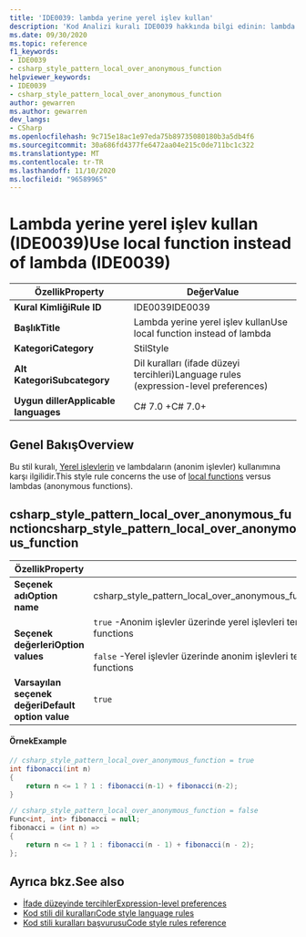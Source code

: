 ```yaml
---
title: 'IDE0039: lambda yerine yerel işlev kullan'
description: 'Kod Analizi kuralı IDE0039 hakkında bilgi edinin: lambda yerine yerel işlev kullan'
ms.date: 09/30/2020
ms.topic: reference
f1_keywords:
- IDE0039
- csharp_style_pattern_local_over_anonymous_function
helpviewer_keywords:
- IDE0039
- csharp_style_pattern_local_over_anonymous_function
author: gewarren
ms.author: gewarren
dev_langs:
- CSharp
ms.openlocfilehash: 9c715e18ac1e97eda75b89735080180b3a5db4f6
ms.sourcegitcommit: 30a686fd4377fe6472aa04e215c0de711bc1c322
ms.translationtype: MT
ms.contentlocale: tr-TR
ms.lasthandoff: 11/10/2020
ms.locfileid: "96589965"
---
```

# <a name="use-local-function-instead-of-lambda-ide0039"></a><span data-ttu-id="2714c-103">Lambda yerine yerel işlev kullan (IDE0039)</span><span class="sxs-lookup"><span data-stu-id="2714c-103">Use local function instead of lambda (IDE0039)</span></span>

|<span data-ttu-id="2714c-104">Özellik</span><span class="sxs-lookup"><span data-stu-id="2714c-104">Property</span></span>|<span data-ttu-id="2714c-105">Değer</span><span class="sxs-lookup"><span data-stu-id="2714c-105">Value</span></span>|
|-|-|
| <span data-ttu-id="2714c-106">**Kural Kimliği**</span><span class="sxs-lookup"><span data-stu-id="2714c-106">**Rule ID**</span></span> | <span data-ttu-id="2714c-107">IDE0039</span><span class="sxs-lookup"><span data-stu-id="2714c-107">IDE0039</span></span> |
| <span data-ttu-id="2714c-108">**Başlık**</span><span class="sxs-lookup"><span data-stu-id="2714c-108">**Title**</span></span> | <span data-ttu-id="2714c-109">Lambda yerine yerel işlev kullan</span><span class="sxs-lookup"><span data-stu-id="2714c-109">Use local function instead of lambda</span></span> |
| <span data-ttu-id="2714c-110">**Kategori**</span><span class="sxs-lookup"><span data-stu-id="2714c-110">**Category**</span></span> | <span data-ttu-id="2714c-111">Stil</span><span class="sxs-lookup"><span data-stu-id="2714c-111">Style</span></span> |
| <span data-ttu-id="2714c-112">**Alt Kategori**</span><span class="sxs-lookup"><span data-stu-id="2714c-112">**Subcategory**</span></span> | <span data-ttu-id="2714c-113">Dil kuralları (ifade düzeyi tercihleri)</span><span class="sxs-lookup"><span data-stu-id="2714c-113">Language rules (expression-level preferences)</span></span> |
| <span data-ttu-id="2714c-114">**Uygun diller**</span><span class="sxs-lookup"><span data-stu-id="2714c-114">**Applicable languages**</span></span> | <span data-ttu-id="2714c-115">C# 7.0 +</span><span class="sxs-lookup"><span data-stu-id="2714c-115">C# 7.0+</span></span> |

## <a name="overview"></a><span data-ttu-id="2714c-116">Genel Bakış</span><span class="sxs-lookup"><span data-stu-id="2714c-116">Overview</span></span>

<span data-ttu-id="2714c-117">Bu stil kuralı, [Yerel işlevlerin](../../../csharp/programming-guide/classes-and-structs/local-functions.md) ve lambdaların (anonim işlevler) kullanımına karşı ilgilidir.</span><span class="sxs-lookup"><span data-stu-id="2714c-117">This style rule concerns the use of [local functions](../../../csharp/programming-guide/classes-and-structs/local-functions.md) versus lambdas (anonymous functions).</span></span>

## <a name="csharp_style_pattern_local_over_anonymous_function"></a><span data-ttu-id="2714c-118">csharp_style_pattern_local_over_anonymous_function</span><span class="sxs-lookup"><span data-stu-id="2714c-118">csharp_style_pattern_local_over_anonymous_function</span></span>

|<span data-ttu-id="2714c-119">Özellik</span><span class="sxs-lookup"><span data-stu-id="2714c-119">Property</span></span>|<span data-ttu-id="2714c-120">Değer</span><span class="sxs-lookup"><span data-stu-id="2714c-120">Value</span></span>|
|-|-|
| <span data-ttu-id="2714c-121">**Seçenek adı**</span><span class="sxs-lookup"><span data-stu-id="2714c-121">**Option name**</span></span> | <span data-ttu-id="2714c-122">csharp_style_pattern_local_over_anonymous_function</span><span class="sxs-lookup"><span data-stu-id="2714c-122">csharp_style_pattern_local_over_anonymous_function</span></span>
| <span data-ttu-id="2714c-123">**Seçenek değerleri**</span><span class="sxs-lookup"><span data-stu-id="2714c-123">**Option values**</span></span> | <span data-ttu-id="2714c-124">`true` -Anonim işlevler üzerinde yerel işlevleri tercih et</span><span class="sxs-lookup"><span data-stu-id="2714c-124">`true` - Prefer local functions over anonymous functions</span></span><br /><br /><span data-ttu-id="2714c-125">`false` -Yerel işlevler üzerinde anonim işlevleri tercih et</span><span class="sxs-lookup"><span data-stu-id="2714c-125">`false` - Prefer anonymous functions over local functions</span></span> |
| <span data-ttu-id="2714c-126">**Varsayılan seçenek değeri**</span><span class="sxs-lookup"><span data-stu-id="2714c-126">**Default option value**</span></span> | `true` |

#### <a name="example"></a><span data-ttu-id="2714c-127">Örnek</span><span class="sxs-lookup"><span data-stu-id="2714c-127">Example</span></span>

```csharp
// csharp_style_pattern_local_over_anonymous_function = true
int fibonacci(int n)
{
    return n <= 1 ? 1 : fibonacci(n-1) + fibonacci(n-2);
}

// csharp_style_pattern_local_over_anonymous_function = false
Func<int, int> fibonacci = null;
fibonacci = (int n) =>
{
    return n <= 1 ? 1 : fibonacci(n - 1) + fibonacci(n - 2);
};
```

## <a name="see-also"></a><span data-ttu-id="2714c-128">Ayrıca bkz.</span><span class="sxs-lookup"><span data-stu-id="2714c-128">See also</span></span>

- [<span data-ttu-id="2714c-129">İfade düzeyinde tercihler</span><span class="sxs-lookup"><span data-stu-id="2714c-129">Expression-level preferences</span></span>](expression-level-preferences.md)
- [<span data-ttu-id="2714c-130">Kod stili dil kuralları</span><span class="sxs-lookup"><span data-stu-id="2714c-130">Code style language rules</span></span>](language-rules.md)
- [<span data-ttu-id="2714c-131">Kod stili kuralları başvurusu</span><span class="sxs-lookup"><span data-stu-id="2714c-131">Code style rules reference</span></span>](index.md)
